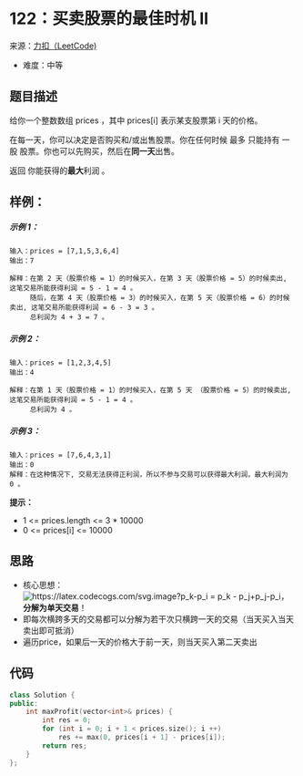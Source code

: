 # 122：买卖股票的最佳时机 II
来源：[力扣（LeetCode)](https://leetcode.cn/problems/best-time-to-buy-and-sell-stock-ii/)

* 难度：中等

## 题目描述
给你一个整数数组 prices ，其中 prices[i] 表示某支股票第 i 天的价格。

在每一天，你可以决定是否购买和/或出售股票。你在任何时候 最多 只能持有 一股 股票。你也可以先购买，然后在**同一天**出售。

返回 你能获得的**最大**利润 。

## 样例：
##### 示例 1：
```
输入：prices = [7,1,5,3,6,4]
输出：7

解释：在第 2 天（股票价格 = 1）的时候买入，在第 3 天（股票价格 = 5）的时候卖出, 这笔交易所能获得利润 = 5 - 1 = 4 。
     随后，在第 4 天（股票价格 = 3）的时候买入，在第 5 天（股票价格 = 6）的时候卖出, 这笔交易所能获得利润 = 6 - 3 = 3 。
     总利润为 4 + 3 = 7 。
```
##### 示例 2：
```
输入：prices = [1,2,3,4,5]
输出：4

解释：在第 1 天（股票价格 = 1）的时候买入，在第 5 天 （股票价格 = 5）的时候卖出, 这笔交易所能获得利润 = 5 - 1 = 4 。
     总利润为 4 。
```
##### 示例 3：
```
输入：prices = [7,6,4,3,1]
输出：0
解释：在这种情况下, 交易无法获得正利润，所以不参与交易可以获得最大利润，最大利润为 0 。
```
**提示：**
* 1 <= prices.length <= 3 * 10000
* 0 <= prices[i] <= 10000
## 思路
* 核心思想：<img src="https://latex.codecogs.com/svg.image?p_k-p_i&space;=&space;p_k&space;-&space;p_j&plus;p_j-p_i" title="https://latex.codecogs.com/svg.image?p_k-p_i = p_k - p_j+p_j-p_i" />，**分解为单天交易**！
* 即每次横跨多天的交易都可以分解为若干次只横跨一天的交易（当天买入当天卖出即可抵消）
* 遍历price，如果后一天的价格大于前一天，则当天买入第二天卖出

## 代码
```c++
class Solution {
public:
    int maxProfit(vector<int>& prices) {
        int res = 0;
        for (int i = 0; i + 1 < prices.size(); i ++)
            res += max(0, prices[i + 1] - prices[i]);
        return res;
    }
};
```